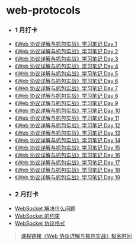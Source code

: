 # web-protocols

- ### 1 月打卡

* [《Web 协议详解与抓包实战》学习笔记 Day 1](day1.md)
* [《Web 协议详解与抓包实战》学习笔记 Day 2](day2.md)
* [《Web 协议详解与抓包实战》学习笔记 Day 3](day3.md)
* [《Web 协议详解与抓包实战》学习笔记 Day 4](day4.md)
* [《Web 协议详解与抓包实战》学习笔记 Day 5](day5.md)
* [《Web 协议详解与抓包实战》学习笔记 Day 6](day6.md)
* [《Web 协议详解与抓包实战》学习笔记 Day 7](day7.md)
* [《Web 协议详解与抓包实战》学习笔记 Day 8](day8.md)
* [《Web 协议详解与抓包实战》学习笔记 Day 9](day9.md)
* [《Web 协议详解与抓包实战》学习笔记 Day 10](day10.md)
* [《Web 协议详解与抓包实战》学习笔记 Day 11](day11.md)
* [《Web 协议详解与抓包实战》学习笔记 Day 12](day12.md)
* [《Web 协议详解与抓包实战》学习笔记 Day 13](day13.md)
* [《Web 协议详解与抓包实战》学习笔记 Day 14](day14.md)
* [《Web 协议详解与抓包实战》学习笔记 Day 15](day15.md)
* [《Web 协议详解与抓包实战》学习笔记 Day 16](day16.md)
* [《Web 协议详解与抓包实战》学习笔记 Day 17](day17.md)
* [《Web 协议详解与抓包实战》学习笔记 Day 18](day18.md)
* [《Web 协议详解与抓包实战》学习笔记 Day 19](day19.md)

- ### 2 月打卡

* [WebSocket 解决什么问题](websocket-1.md)
* [WebSocket 的约束](websocket-2.md)
* [WebSocket 协议格式](websocket-3.md)

> [课程链接《Web 协议详解与抓包实战》极客时间](http://gk.link/a/11UWp)
